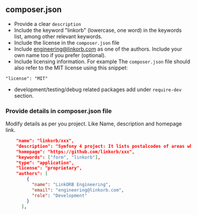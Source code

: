 ## composer.json


* Provide a clear `description`
* Include the keyword "linkorb" (lowercase, one word) in the keywords list, among other relevant keywords.
* Include the license in the `composer.json` file
* Include engineering@linkorb.com as one of the authors. Include your own name too if you prefer (optional).
* Include licensing information. For example
The `composer.json` file should also refer to the MIT license using this snippet:

```
"license": "MIT"
```

* development/testing/debug related packages add under `require-dev` section.


### Provide details in composer.json file
   Modify details as per you project. Like Name, description and homepage link.

```json
    "name": "linkorb/xxx",
    "description": "Symfony 4 project: It lists postalcodes of areas which require more care from healthcare providers",
    "homepage": "https://github.com/linkorb/xxx",
    "keywords": ["form", "linkorb"],
    "type": "application",
    "license": "proprietary",
    "authors": [
        {
          "name": "LinkORB Engineering",
          "email": "engineering@linkorb.com",
          "role": "Development"
        }
      ],
```
